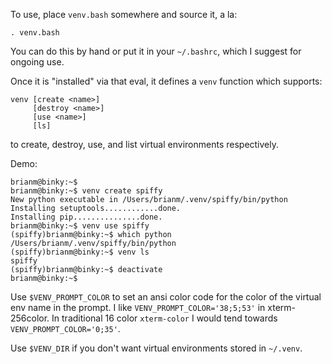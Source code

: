 To use, place <code>venv.bash</code> somewhere and source it, a la:

    . venv.bash
    
You can do this by hand or put it in your <code>~/.bashrc</code>,
which I suggest for ongoing use.

Once it is "installed" via that eval, it defines a <code>venv</code>
function which supports:

    venv [create <name>]
         [destroy <name>]
         [use <name>]
         [ls]
         
to create, destroy, use, and list virtual environments respectively.

Demo:

    brianm@binky:~$
    brianm@binky:~$ venv create spiffy
    New python executable in /Users/brianm/.venv/spiffy/bin/python
    Installing setuptools............done.
    Installing pip...............done.
    brianm@binky:~$ venv use spiffy
    (spiffy)brianm@binky:~$ which python
    /Users/brianm/.venv/spiffy/bin/python
    (spiffy)brianm@binky:~$ venv ls
    spiffy
    (spiffy)brianm@binky:~$ deactivate 
    brianm@binky:~$ 

Use <code>$VENV_PROMPT_COLOR</code> to set an ansi color code for the
color of the virtual env name in the prompt. I like
<code>VENV_PROMPT_COLOR='38;5;53'</code> in xterm-256color. In
traditional 16 color <code>xterm-color</code> I would tend towards
<code>VENV_PROMPT_COLOR='0;35'</code>.

Use <code>$VENV_DIR</code> if you don't want virtual environments
stored in <code>~/.venv</code>.

